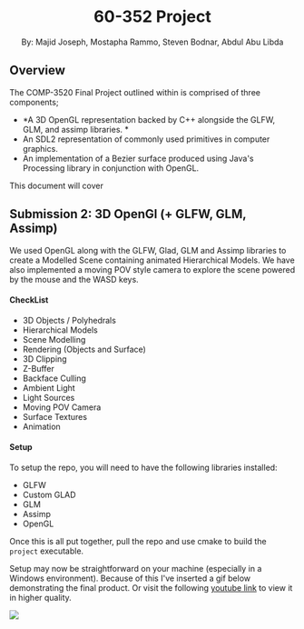 # <center>60-352 Project</center>
<center>By: Majid Joseph, Mostapha Rammo, Steven Bodnar, Abdul Abu Libda</center>

## Overview
The COMP-3520 Final Project outlined within is comprised of three components; 

 - *A 3D OpenGL representation backed by C++ alongside the GLFW, GLM, and assimp libraries. *
 - An SDL2 representation of commonly used primitives in computer graphics.
 - An implementation of a Bezier surface produced using Java's Processing library in conjunction with OpenGL.

This document will cover 

## Submission 2: 3D OpenGl (+ GLFW, GLM, Assimp) 
We used OpenGL along with the GLFW, Glad, GLM and Assimp libraries to create a Modelled Scene containing animated Hierarchical Models.
We have also implemented a moving POV style camera to explore the scene powered by the mouse and the WASD keys.

#### CheckList
 - 3D Objects / Polyhedrals
 - Hierarchical Models
 - Scene Modelling
 - Rendering (Objects and Surface)
 - 3D Clipping
 - Z-Buffer
 - Backface Culling
 - Ambient Light
 - Light Sources
 - Moving POV Camera
 - Surface Textures
 - Animation

#### Setup

To setup the repo, you will need to have the following libraries installed:
 - GLFW
 - Custom GLAD
 - GLM
 - Assimp
 - OpenGL

Once this is all put together, pull the repo and use cmake to build the `project` executable.

Setup may now be straightforward on your machine (especially in a Windows environment). Because of this I've inserted a gif below demonstrating
the final product. Or visit the following [youtube link](https://youtu.be/wA40nn_US_g) to view it in higher quality.

![](Final-60-3520.gif)
